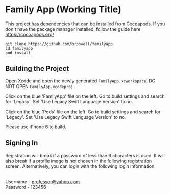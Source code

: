 # Family App (Working Title)

This project has dependencies that can be installed from Cocoapods. If you don't have the package manager installed, follow the guide here https://cocoapods.org/

```
git clone https://github.com/brpowell/familyapp
cd familyapp
pod install
```

## Building the Project
Open Xcode and open the newly generated `FamilyApp.xcworkspace`, DO NOT OPEN `FamilyApp.xcodeproj`.

Click on the blue 'FamilyApp' file on the left. Go to build settings and search for 'Legacy'.
Set 'Use Legacy Swift Language Version' to no.

Click on the blue 'Pods' file on the left. Go to build settings and search for 'Legacy'.
Set 'Use Legacy Swift Language Version' to no.

Please use iPhone 6 to build.


## Signing In
Registration will break if a password of less than 6 characters is used. It will also break if a profile image is not chosen in the following registration screen.
Alternatively, you can login with the following login information. <br><br>

Username - professor@yahoo.com<br>
Password - 123456<br>
